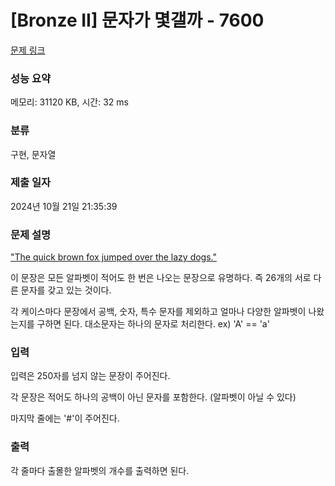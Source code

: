 # [Bronze II] 문자가 몇갤까 - 7600 

[문제 링크](https://www.acmicpc.net/problem/7600) 

### 성능 요약

메모리: 31120 KB, 시간: 32 ms

### 분류

구현, 문자열

### 제출 일자

2024년 10월 21일 21:35:39

### 문제 설명

<p><u>"The quick brown fox jumped over the lazy dogs."</u></p>

<p>이 문장은 모든 알파벳이 적어도 한 번은 나오는 문장으로 유명하다. 즉 26개의 서로 다른 문자를 갖고 있는 것이다.</p>

<p>각 케이스마다 문장에서 공백, 숫자, 특수 문자를 제외하고 얼마나 다양한 알파벳이 나왔는지를 구하면 된다. 대소문자는 하나의 문자로 처리한다. ex) 'A' == 'a'</p>

### 입력 

 <p>입력은 250자를 넘지 않는 문장이 주어진다.</p>

<p>각 문장은 적어도 하나의 공백이 아닌 문자를 포함한다. (알파벳이 아닐 수 있다)</p>

<p>마지막 줄에는 '#'이 주어진다.</p>

### 출력 

 <p>각 줄마다 출몰한 알파벳의 개수를 출력하면 된다.</p>

